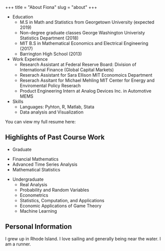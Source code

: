 +++
title = "About Fiona"
slug = "about"
+++


+ Education 
  - M.S in Math and Statistics from Georgetown University (expected 2019)
  - Non-degree graduate classes George Washington Univeristy Statistics Department (2018)
  - MIT B.S in Mathematical Economics and Electrical Engineering (2017)
  - Barrington High School (2013)
+ Work Experience
  - Research Assistant at Federal Reserve Board: Division of International Finance (Global Capital Markets)
  - Reserach Assistant for Sara Ellison MIT Economoics Department
  - Reserach Assitant for Michael Mehling MIT Center for Energy and Enviromental Policy Reserach 
  - Product Engineering Intern at Analog Devices Inc. in Automotive MEMS
+ Skills
  - Languages: Pyhton, R, Matlab, Stata
  - Data analysis and Visualization

You can view my full resume here:

## Highlights of Past Course Work

* Graduate 
 - Financial Mathematics
 - Advanced Time Series Analysis
 - Mathematical Statistics
* Undergraduate
  - Real Analysis
  - Probability and Random Variables
  - Econometrics
  - Statistics, Computation, and Applications
  - Economic Applications of Game Theory
  - Machine Learning

## Personal Information

I grew up in Rhode Island. I love sailing and generally being near the water. I am a runner.





